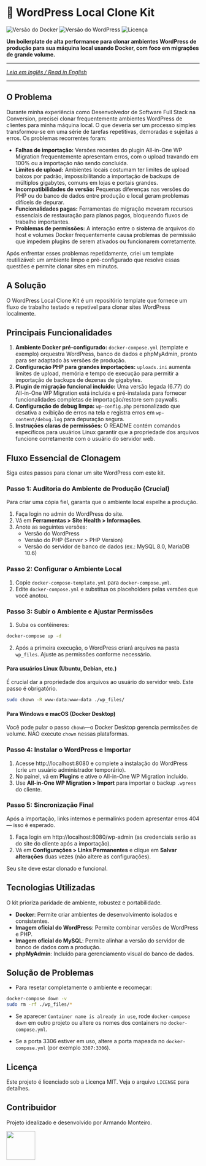 # 🚀 WordPress Local Clone Kit

![Versão do Docker](https://img.shields.io/badge/docker-20.10+-blue.svg)
![Versão do WordPress](https://img.shields.io/badge/wordpress-legacy%20%26%20latest-brightgreen.svg)
![Licença](https://img.shields.io/badge/license-MIT-green.svg)

**Um boilerplate de alta performance para clonar ambientes WordPress de produção para sua máquina local usando Docker, com foco em migrações de grande volume.**

---

_[Leia em Inglês / Read in English](README.md)_

---

## O Problema

Durante minha experiência como Desenvolvedor de Software Full Stack na Conversion, precisei clonar frequentemente ambientes WordPress de clientes para minha máquina local. O que deveria ser um processo simples transformou-se em uma série de tarefas repetitivas, demoradas e sujeitas a erros. Os problemas recorrentes foram:

- **Falhas de importação:** Versões recentes do plugin All-in-One WP Migration frequentemente apresentam erros, com o upload travando em 100% ou a importação não sendo concluída.
- **Limites de upload:** Ambientes locais costumam ter limites de upload baixos por padrão, impossibilitando a importação de backups de múltiplos gigabytes, comuns em lojas e portais grandes.
- **Incompatibilidades de versão:** Pequenas diferenças nas versões do PHP ou do banco de dados entre produção e local geram problemas difíceis de depurar.
- **Funcionalidades pagas:** Ferramentas de migração moveram recursos essenciais de restauração para planos pagos, bloqueando fluxos de trabalho importantes.
- **Problemas de permissões:** A interação entre o sistema de arquivos do host e volumes Docker frequentemente causa problemas de permissão que impedem plugins de serem ativados ou funcionarem corretamente.

Após enfrentar esses problemas repetidamente, criei um template reutilizável: um ambiente limpo e pré-configurado que resolve essas questões e permite clonar sites em minutos.

## A Solução

O WordPress Local Clone Kit é um repositório template que fornece um fluxo de trabalho testado e repetível para clonar sites WordPress localmente.

## Principais Funcionalidades

1. **Ambiente Docker pré-configurado:** `docker-compose.yml` (template e exemplo) orquestra WordPress, banco de dados e phpMyAdmin, pronto para ser adaptado às versões de produção.
2. **Configuração PHP para grandes importações:** `uploads.ini` aumenta limites de upload, memória e tempo de execução para permitir a importação de backups de dezenas de gigabytes.
3. **Plugin de migração funcional incluído:** Uma versão legada (6.77) do All-in-One WP Migration está incluída e pré-instalada para fornecer funcionalidades completas de importação/restore sem paywalls.
4. **Configuração de debug limpa:** `wp-config.php` personalizado que desativa a exibição de erros na tela e registra erros em `wp-content/debug.log` para depuração segura.
5. **Instruções claras de permissões:** O README contém comandos específicos para usuários Linux garantir que a propriedade dos arquivos funcione corretamente com o usuário do servidor web.

## Fluxo Essencial de Clonagem

Siga estes passos para clonar um site WordPress com este kit.

### Passo 1: Auditoria do Ambiente de Produção (Crucial)

Para criar uma cópia fiel, garanta que o ambiente local espelhe a produção.

1. Faça login no admin do WordPress do site.
2. Vá em **Ferramentas > Site Health > Informações**.
3. Anote as seguintes versões:
   - Versão do WordPress
   - Versão do PHP (Server > PHP Version)
   - Versão do servidor de banco de dados (ex.: MySQL 8.0, MariaDB 10.6)

### Passo 2: Configurar o Ambiente Local

1. Copie `docker-compose-template.yml` para `docker-compose.yml`.
2. Edite `docker-compose.yml` e substitua os placeholders pelas versões que você anotou.

### Passo 3: Subir o Ambiente e Ajustar Permissões

1. Suba os contêineres:

```bash
docker-compose up -d
```

2. Após a primeira execução, o WordPress criará arquivos na pasta `wp_files`. Ajuste as permissões conforme necessário.

#### Para usuários Linux (Ubuntu, Debian, etc.)

É crucial dar a propriedade dos arquivos ao usuário do servidor web. Este passo é obrigatório.

```bash
sudo chown -R www-data:www-data ./wp_files/
```

#### Para Windows e macOS (Docker Desktop)

Você pode pular o passo `chown`—o Docker Desktop gerencia permissões de volume. NÃO execute `chown` nessas plataformas.

### Passo 4: Instalar o WordPress e Importar

1. Acesse http://localhost:8080 e complete a instalação do WordPress (crie um usuário administrador temporário).
2. No painel, vá em **Plugins** e ative o All-in-One WP Migration incluído.
3. Use **All-in-One WP Migration > Import** para importar o backup `.wpress` do cliente.

### Passo 5: Sincronização Final

Após a importação, links internos e permalinks podem apresentar erros 404 — isso é esperado.

1. Faça login em http://localhost:8080/wp-admin (as credenciais serão as do site do cliente após a importação).
2. Vá em **Configurações > Links Permanentes** e clique em **Salvar alterações** duas vezes (não altere as configurações).

Seu site deve estar clonado e funcional.

## Tecnologias Utilizadas

O kit prioriza paridade de ambiente, robustez e portabilidade.

- **Docker**: Permite criar ambientes de desenvolvimento isolados e consistentes.
- **Imagem oficial do WordPress**: Permite combinar versões de WordPress e PHP.
- **Imagem oficial do MySQL**: Permite alinhar a versão do servidor de banco de dados com a produção.
- **phpMyAdmin**: Incluído para gerenciamento visual do banco de dados.

## Solução de Problemas

- Para resetar completamente o ambiente e recomeçar:

```bash
docker-compose down -v
sudo rm -rf ./wp_files/*
```

- Se aparecer `Container name is already in use`, rode `docker-compose down` em outro projeto ou altere os nomes dos containers no `docker-compose.yml`.

- Se a porta 3306 estiver em uso, altere a porta mapeada no `docker-compose.yml` (por exemplo `3307:3306`).

## Licença

Este projeto é licenciado sob a Licença MIT. Veja o arquivo `LICENSE` para detalhes.

## Contribuidor

Projeto idealizado e desenvolvido por Armando Monteiro.

<a href="https://github.com/armandomonteir-o">
  <img src="https://avatars.githubusercontent.com/u/141039211?v=4" width="75" height="75">
</a>
